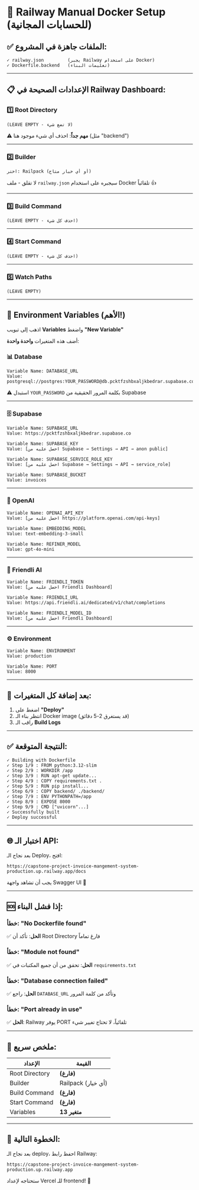 # 🚂 Railway Manual Docker Setup (للحسابات المجانية)

## ✅ **الملفات جاهزة في المشروع:**

```
✓ railway.json         (يجبر Railway على استخدام Docker)
✓ Dockerfile.backend   (تعليمات البناء)
```

---

## 📋 **الإعدادات الصحيحة في Railway Dashboard:**

### 1️⃣ **Root Directory**
```
(LEAVE EMPTY - لا تضع شيء)
```
⚠️ **مهم جداً**: احذف أي شيء موجود هنا (مثل "backend")

---

### 2️⃣ **Builder**
```
اختر: Railpack (أو أي خيار متاح)
```
لا تقلق - ملف `railway.json` سيجبره على استخدام Docker تلقائياً 👍

---

### 3️⃣ **Build Command**
```
(LEAVE EMPTY - احذف كل شيء)
```

---

### 4️⃣ **Start Command**
```
(LEAVE EMPTY - احذف كل شيء)
```

---

### 5️⃣ **Watch Paths**
```
(LEAVE EMPTY)
```

---

## 🔑 **Environment Variables (الأهم!)**

اذهب إلى تبويب **Variables** واضغط **"New Variable"**

أضف هذه المتغيرات **واحدة واحدة**:

### 📊 Database
```
Variable Name: DATABASE_URL
Value: postgresql://postgres:YOUR_PASSWORD@db.pcktfzshbxaljkbedrar.supabase.co:5432/postgres
```
⚠️ استبدل `YOUR_PASSWORD` بكلمة المرور الحقيقية من Supabase

---

### 🗄️ Supabase
```
Variable Name: SUPABASE_URL
Value: https://pcktfzshbxaljkbedrar.supabase.co
```

```
Variable Name: SUPABASE_KEY
Value: [احصل عليه من Supabase → Settings → API → anon public]
```

```
Variable Name: SUPABASE_SERVICE_ROLE_KEY
Value: [احصل عليه من Supabase → Settings → API → service_role]
```

```
Variable Name: SUPABASE_BUCKET
Value: invoices
```

---

### 🤖 OpenAI
```
Variable Name: OPENAI_API_KEY
Value: [احصل عليه من https://platform.openai.com/api-keys]
```

```
Variable Name: EMBEDDING_MODEL
Value: text-embedding-3-small
```

```
Variable Name: REFINER_MODEL
Value: gpt-4o-mini
```

---

### 🧠 Friendli AI
```
Variable Name: FRIENDLI_TOKEN
Value: [احصل عليه من Friendli Dashboard]
```

```
Variable Name: FRIENDLI_URL
Value: https://api.friendli.ai/dedicated/v1/chat/completions
```

```
Variable Name: FRIENDLI_MODEL_ID
Value: [احصل عليه من Friendli Dashboard]
```

---

### ⚙️ Environment
```
Variable Name: ENVIRONMENT
Value: production
```

```
Variable Name: PORT
Value: 8000
```

---

## 🚀 **بعد إضافة كل المتغيرات:**

1. اضغط على **"Deploy"**
2. انتظر بناء الـ Docker image (قد يستغرق 2-5 دقائق)
3. راقب الـ **Build Logs**

---

## ✅ **النتيجة المتوقعة:**

```
✓ Building with Dockerfile
✓ Step 1/9 : FROM python:3.12-slim
✓ Step 2/9 : WORKDIR /app
✓ Step 3/9 : RUN apt-get update...
✓ Step 4/9 : COPY requirements.txt .
✓ Step 5/9 : RUN pip install...
✓ Step 6/9 : COPY backend/ ./backend/
✓ Step 7/9 : ENV PYTHONPATH=/app
✓ Step 8/9 : EXPOSE 8000
✓ Step 9/9 : CMD ["uvicorn"...]
✓ Successfully built
✓ Deploy successful
```

---

## 🌐 **اختبار الـ API:**

بعد نجاح الـ Deploy، افتح:

```
https://capstone-project-invoice-mangement-system-production.up.railway.app/docs
```

يجب أن تشاهد واجهة Swagger UI 🎉

---

## 🆘 **إذا فشل البناء:**

### خطأ: "No Dockerfile found"
✅ **الحل**: تأكد أن Root Directory فارغ تماماً

### خطأ: "Module not found"
✅ **الحل**: تحقق من أن جميع المكتبات في `requirements.txt`

### خطأ: "Database connection failed"
✅ **الحل**: راجع `DATABASE_URL` وتأكد من كلمة المرور

### خطأ: "Port already in use"
✅ **الحل**: Railway يوفر PORT تلقائياً، لا تحتاج تغيير شيء

---

## 📝 **ملخص سريع:**

| الإعداد | القيمة |
|---------|--------|
| Root Directory | **(فارغ)** |
| Builder | Railpack (أي خيار) |
| Build Command | **(فارغ)** |
| Start Command | **(فارغ)** |
| Variables | **13 متغير** |

---

## 🎯 **الخطوة التالية:**

بعد نجاح الـ deploy، احفظ رابط Railway:
```
https://capstone-project-invoice-mangement-system-production.up.railway.app
```

ستحتاجه لإعداد Vercel للـ frontend! 🚀


